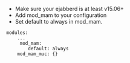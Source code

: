* Make sure your ejabberd is at least v15.06+
* Add mod_mam to your configuration
* Set default to always in mod_mam.
```
modules:
    ...
     mod_mam:
        default: always
    mod_mam_muc: {}
```
